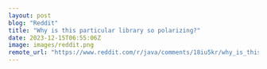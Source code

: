 ```yaml
---
layout: post
blog: "Reddit"
title: "Why is this particular library so polarizing?"
date: 2023-12-15T06:55:06Z
image: images/reddit.png
remote_url: "https://www.reddit.com/r/java/comments/18iu5kr/why_is_this_particular_library_so_polarizing/"
---
```

